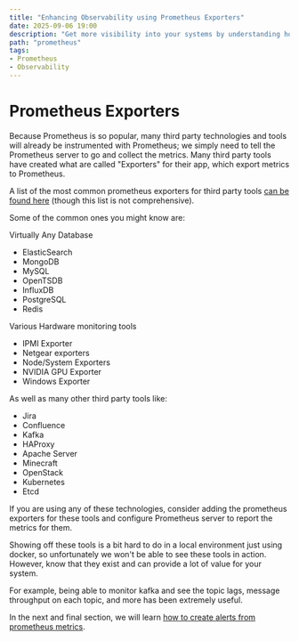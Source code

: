 ```yaml
---
title: "Enhancing Observability using Prometheus Exporters"
date: 2025-09-06 19:00
description: "Get more visibility into your systems by understanding how to setup Prometheus Exporters for third party applications."
path: "prometheus"
tags:
- Prometheus
- Observability
---
```

# Prometheus Exporters

Because Prometheus is so popular, many third party technologies and tools will already be instrumented with Prometheus; we simply need to tell the Prometheus server to go and collect the metrics.
Many third party tools have created what are called "Exporters" for their app, which export metrics to Prometheus.

A list of the most common prometheus exporters for third party tools [can be found here](https://prometheus.io/docs/instrumenting/exporters/) (though this list is not comprehensive).

Some of the common ones you might know are:

Virtually Any Database
- ElasticSearch
- MongoDB
- MySQL
- OpenTSDB
- InfluxDB
- PostgreSQL
- Redis

Various Hardware monitoring tools
- IPMI Exporter
- Netgear exporters
- Node/System Exporters
- NVIDIA GPU Exporter
- Windows Exporter

As well as many other third party tools like:
- Jira
- Confluence
- Kafka
- HAProxy
- Apache Server
- Minecraft
- OpenStack
- Kubernetes
- Etcd

If you are using any of these technologies, consider adding the prometheus exporters for these tools and configure Prometheus server to report the metrics for them.

Showing off these tools is a bit hard to do in a local environment just using docker, so unfortunately we won't be able to see these tools in action.
However, know that they exist and can provide a lot of value for your system.

For example, being able to monitor kafka and see the topic lags, message throughput on each topic, and more has been extremely useful.

In the next and final section, we will learn [how to create alerts from prometheus metrics](./5-alerts.md).

